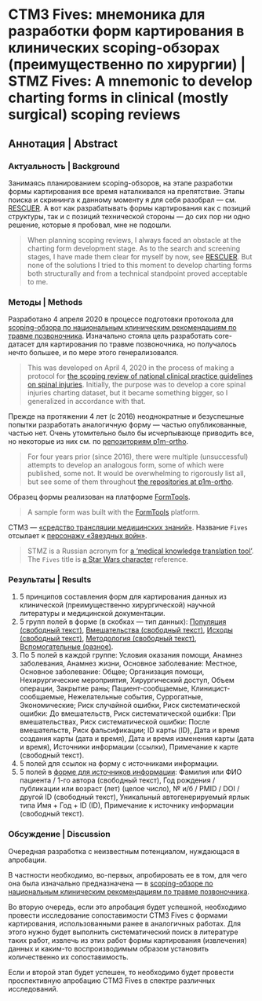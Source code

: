 # СТМЗ Fives: мнемоника для разработки форм картирования в клинических scoping-обзорах (преимущественно по хирургии) | STMZ Fives: A mnemonic to develop charting forms in clinical (mostly surgical) scoping reviews

## Аннотация | Abstract

### Актуальность | Background

Занимаясь планированием scoping-обзоров, на этапе разработки формы картирования все время наталкивался на препятствие. Этапы поиска и скрининга к данному моменту я для себя разобрал — см. [RESCUER](https://github.com/p1m-ortho/qs-global-ortho-search-queries/tree/rescuer-master). А вот как разрабатывать формы картирования как с позиций структуры, так и с позиций технической стороны — до сих пор ни одно решение, которые я пробовал, мне не подошли.

> When planning scoping reviews, I always faced an obstacle at the charting form development stage. As to the search and screening stages, I have made them clear for myself by now, see [RESCUER](https://github.com/p1m-ortho/qs-global-ortho-search-queries/tree/rescuer-master). But none of the solutions I tried to this moment to develop charting forms both structurally and from a technical standpoint proved acceptable to me.

### Методы | Methods

Разработано 4 апреля 2020 в процессе подготовки протокола для [scoping-обзора по национальным клиническим рекомендациям по травме позвоночника](https://osf.io/7vx5n/). Изначально стояла цель разработать core-датасет для картирования по травме позвоночника, но получалось нечто большее, и по мере этого генерализовался.

> This was developed on April 4, 2020 in the process of making a protocol for [the scoping review of national clinical practice guidelines on spinal injuries](https://osf.io/7vx5n/). Initially, the purpose was to develop a core spinal injuries charting dataset, but it became something bigger, so I generalized in accordance with that.

Прежде на протяжении 4 лет (с 2016) неоднократные и безуспешные попытки разработать аналогичную форму — частью опубликованные, частью нет. Очень утомительно было бы исчерпывающе приводить все, но некоторые из них см. по [репозиториям p1m-ortho](https://github.com/p1m-ortho).

> For four years prior (since 2016), there were multiple (unsuccessful) attempts to develop an analogous form, some of which were published, some not. It would be overwhelming to rigorously list all, but see some of them throughout [the repositories at p1m-ortho](https://github.com/p1m-ortho).

Образец формы реализован на платформе [FormTools](https://formtools.org).

> A sample form was built with the [FormTools](https://formtools.org) platform.

СТМЗ — [«средство трансляции медицинских знаний»](https://github.com/p1m-ortho/xs-stmz-methodology). Название `Fives` отсылает к [персонажу «Звездных войн»](https://starwars.fandom.com/ru/wiki/КС-5555).

> STMZ is a Russian acronym for [a ‘medical knowledge translation tool’](https://github.com/p1m-ortho/xs-stmz-methodology). The `Fives` title is [a Star Wars character](https://starwars.fandom.com/wiki/CT-5555) reference.

### Результаты | Results

1. 5 принципов составления форм для картирования данных из клинической (преимущественно хирургической) научной литературы и медицинской документации.
2. 5 групп полей в форме (в скобках — тип данных): [Популяция (свободный текст)](/Screenshots/STMZ_Fives_FormTools_Population_Tab_ru-RU.png), [Вмешательства (свободный текст)](/Screenshots/STMZ_Fives_FormTools_Interventions_Tab_ru-RU.png), [Исходы (свободный текст)](/Screenshots/STMZ_Fives_FormTools_Outcomes_Tab_ru-RU.png), [Методология (свободный текст)](/Screenshots/STMZ_Fives_FormTools_Methodology_Tab_ru-RU.png), [Вспомогательные (разное)](/Screenshots/STMZ_Fives_FormTools_Accessories_Tab_ru-RU.png).
3. По 5 полей в каждой группе: Условия оказания помощи, Анамнез заболевания, Анамнез жизни, Основное заболевание: Местное, Основное заболевание: Общее; Организация помощи, Нехирургические мероприятия, Хирургический доступ, Объем операции, Закрытие раны; Пациент-сообщаемые, Клиницист-сообщаемые, Нежелательные события, Суррогатные, Экономические; Риск случайной ошибки, Риск систематической ошибки: До вмешательств, Риск систематической ошибки: При вмешательствах, Риск систематической ошибки: После вмешательств, Риск фальсификации; ID карты (ID), Дата и время создания карты (дата и время), Дата и время изменения карты (дата и время), Источники информации (ссылки), Примечание к карте (свободный текст).
4. 5 полей для ссылок на форму с источниками информации.
5. 5 полей в [форме для источников информации](/Screenshots/STMZ_Fives_FormTools_Sources_of_Information_Form_ru-RU.png): Фамилия или ФИО пациента / 1-го автора (свободный текст), Год рождения / публикации или возраст (лет) (целое число), № и/б / PMID / DOI / другой ID (свободный текст), Уникальный автогенерируемый ярлык типа Имя + Год + ID (ID), Примечание к источнику информации (свободный текст).

### Обсуждение | Discussion

Очередная разработка с неизвестным потенциалом, нуждающася в апробации.

В частности необходимо, во-первых, апробировать ее в том, для чего она была изначально предназначена — в [scoping-обзоре по национальным клиническим рекомендациям по травме позвоночника](https://osf.io/7vx5n/).

Во вторую очередь, если это апробация будет успешной, необходимо провести исследование сопоставимости СТМЗ Fives с формами картирования, использованными ранее в аналогичных работах. Для этого нужно будет выполнить систематический поиск в литературе таких работ, извлечь из этих работ формы картирования (извлечения) данных и каким-то воспроизводимым образом установить количественно их сопоставимость.

Если и второй этап будет успешен, то необходимо будет провести проспективную апробацию СТМЗ Fives в спектре различных исследований.
